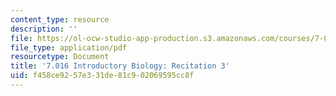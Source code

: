 ```yaml
---
content_type: resource
description: ''
file: https://ol-ocw-studio-app-production.s3.amazonaws.com/courses/7-016-introductory-biology-fall-2018/f458ce9257e331de81c902069595cc8f_MIT7_016F18rec3.pdf
file_type: application/pdf
resourcetype: Document
title: '7.016 Introductory Biology: Recitation 3'
uid: f458ce92-57e3-31de-81c9-02069595cc8f
---
```

